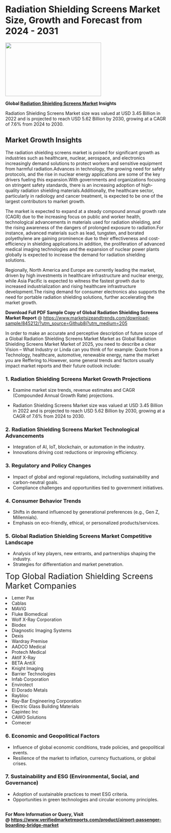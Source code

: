 <H1>Radiation Shielding Screens Market Size, Growth and Forecast from 2024 - 2031</H1><img class="aligncenter size-medium wp-image-584254" src="https://thirdeyenews.in/wp-content/uploads/2024/09/Global-Market-Research-300x168.jpeg" alt="" width="300" height="168" /><p><strong>Global&nbsp;<a href="https://www.marketsizeandtrends.com/download-sample/845212/?utm_source=Github8j?utm_medium=205">Radiation Shielding Screens Market</a> Insights</strong></p><p>Radiation Shielding Screens Market size was valued at USD 3.45 Billion in 2022 and is projected to reach USD 5.62 Billion by 2030, growing at a CAGR of 7.6% from 2024 to 2030.</p><p><h2>Market Growth Insights</h2> <p>The radiation shielding screens market is poised for significant growth as industries such as healthcare, nuclear, aerospace, and electronics increasingly demand solutions to protect workers and sensitive equipment from harmful radiation.Advances in technology, the growing need for safety protocols, and the rise in nuclear energy applications are some of the key drivers fueling this expansion.With governments and organizations focusing on stringent safety standards, there is an increasing adoption of high-quality radiation shielding materials.Additionally, the healthcare sector, particularly in radiology and cancer treatment, is expected to be one of the largest contributors to market growth.</p> <p>The market is expected to expand at a steady compound annual growth rate (CAGR) due to the increasing focus on public and worker health, technological advancements in materials used for radiation shielding, and the rising awareness of the dangers of prolonged exposure to radiation.For instance, advanced materials such as lead, tungsten, and borated polyethylene are gaining prominence due to their effectiveness and cost-efficiency in shielding applications.In addition, the proliferation of advanced medical imaging technologies and the expansion of nuclear power plants globally is expected to increase the demand for radiation shielding solutions.</p> <p>Regionally, North America and Europe are currently leading the market, driven by high investments in healthcare infrastructure and nuclear energy, while Asia Pacific is expected to witness the fastest growth due to increased industrialization and rising healthcare infrastructure development.The rising demand for consumer electronics also supports the need for portable radiation shielding solutions, further accelerating the market growth.</p> <p><span class=""><strong>Download Full PDF Sample Copy of Global Radiation Shielding Screens Market Report</strong> @ <a href="https://www.marketsizeandtrends.com/download-sample/845212/?utm_source=Github8j?utm_medium=205" target="_blank">https://www.marketsizeandtrends.com/download-sample/845212/?utm_source=Github8j?utm_medium=205</a></span></p><p>In order to make an accurate and perceptive description of future scope of a Global&nbsp;Radiation Shielding Screens Market Market as Global&nbsp;Radiation Shielding Screens Market Market of 2025, you need to describe a clear Vision &ndash; What Industry or Linda can you think of for example: Quote from a Technology, healthcare, automotive, renewable energy, name the market you are Reffering to.However, some general trends and factors usually impact market reports and their future outlook include:</p><h3>1.&nbsp;<strong>Radiation Shielding Screens Market Growth Projections</strong></h3><ul><li>Examine market size trends, revenue estimates and CAGR (Compounded Annual Growth Rate) projections.</li><li><p>Radiation Shielding Screens Market size was valued at USD 3.45 Billion in 2022 and is projected to reach USD 5.62 Billion by 2030, growing at a CAGR of 7.6% from 2024 to 2030.</p></li></ul><h3>2.&nbsp;<strong>Radiation Shielding Screens Market Technological Advancements</strong></h3><ul><li>Integration of AI, IoT, blockchain, or automation in the industry.</li><li>Innovations driving cost reductions or improving efficiency.</li></ul><h3>3.&nbsp;<strong>Regulatory and Policy Changes</strong></h3><ul><li>Impact of global and regional regulations, including sustainability and carbon-neutral goals.</li><li>Compliance challenges and opportunities tied to government initiatives.</li></ul><h3>4.&nbsp;<strong>Consumer Behavior Trends</strong></h3><ul><li>Shifts in demand influenced by generational preferences (e.g., Gen Z, Millennials).</li><li>Emphasis on eco-friendly, ethical, or personalized products/services.</li></ul><h3>5.&nbsp;<strong>Global Radiation Shielding Screens Market Competitive Landscape</strong></h3><ul><li>Analysis of key players, new entrants, and partnerships shaping the industry.</li><li>Strategies for differentiation and market penetration.</li></ul><p data-pm-slice="1 1 []"><span style="color: inherit; font-family: inherit; font-size: 25px;">Top Global Radiation Shielding Screens Market Companies</span></p><div class="" data-test-id=""><p><li>Lemer Pax</li><li> Cablas</li><li> MAVIG</li><li> Fluke Biomedical</li><li> Wolf X-Ray Corporation</li><li> Biodex</li><li> Diagnostic Imaging Systems</li><li> Dexis</li><li> Wardray Premise</li><li> AADCO Medical</li><li> Protech Medical</li><li> Aktif X-Ray</li><li> BETA AntiX</li><li> Knight Imaging</li><li> Barrier Technologies</li><li> Infab Corporation</li><li> Envirotect</li><li> El Dorado Metals</li><li> Raybloc</li><li> Ray-Bar Engineering Corporation</li><li> Electric Glass Building Materials</li><li> Capintec Inc</li><li> CAWO Solutions</li><li> Comecer</li></p></div><h3>6.&nbsp;<strong>Economic and Geopolitical Factors</strong></h3><ul><li>Influence of global economic conditions, trade policies, and geopolitical events.</li><li>Resilience of the market to inflation, currency fluctuations, or global crises.</li></ul><h3>7.&nbsp;<strong>Sustainability and ESG (Environmental, Social, and Governance)</strong></h3><ul><li>Adoption of sustainable practices to meet ESG criteria.</li><li>Opportunities in green technologies and circular economy principles.</li></ul><h2><strong style="font-size: 14px;">For More Information or Query, Visit @&nbsp;</strong><a style="background-color: #ffffff; font-size: 14px;" href="https://www.marketsizeandtrends.com/report/radiation-shielding-screens-market/" target="_blank">https://www.verifiedmarketreports.com/product/airport-passenger-boarding-bridge-market</a></h2>